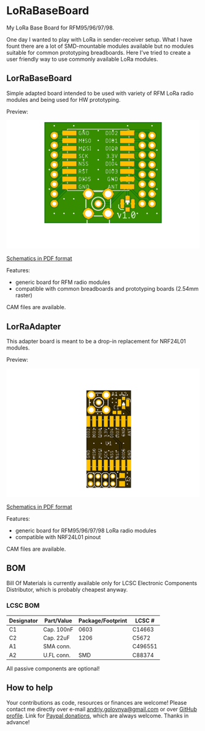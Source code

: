 # LoRaBaseBoard

My LoRa Base Board for RFM95/96/97/98.

One day I wanted to play with LoRa in sender-receiver setup.
What I have fount there are a lot of SMD-mountable modules available but no modules suitable for common prototyping breadboards.
Here I've tried to create a user friendly way to use commonly available LoRa modules.

## LorRaBaseBoard

Simple adapted board intended to be used with variety of RFM LoRa radio modules and being used for HW prototyping.

Preview:

![LorRaBaseBoard preview](LorRaBaseBoard.png)

[Schematics in PDF format](LorRaBaseBoard.pdf)

Features:

- generic board for RFM radio modules
- compatible with common breadboards and prototyping boards (2.54mm raster)

CAM files are available.

## LorRaAdapter

This adapter board is meant to be a drop-in replacement for NRF24L01 modules.

Preview:

![LorRaAdapter preview](LorRaAdapter.png)

[Schematics in PDF format](LorRaAdapter.pdf)

Features:

- generic board for RFM95/96/97/98 LoRa radio modules
- compatible with NRF24L01 pinout

CAM files are available.

## BOM

Bill Of Materials is currently available only for LCSC Electronic Components Distributor, which is probably cheapest anyway.

### LCSC BOM

|Designator  |Part/Value  |Package/Footprint     |LCSC # |
|------------|------------|----------------------|-------|
|C1          |Cap. 100nF  |0603                  |C14663 |
|C2          |Cap. 22uF   |1206                  |C5672  |
|A1          |SMA conn.   |                      |C496551|
|A2          |U.FL conn.  |SMD                   |C88374 |

All passive components are optional!

## How to help

Your contributions as code, resources or finances are welcome!
Please contact me directly over e-mail andriy.golovnya@gmail.com or over [GitHub profile](https://github.com/red-scorp).
Link for [Paypal donations](http://paypal.me/redscorp), which are always welcome.
Thanks in advance!
